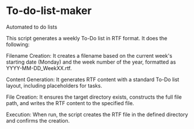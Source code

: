 # To-do-list-maker
Automated to do lists


This script generates a weekly To-Do list in RTF format. It does the following:

Filename Creation: It creates a filename based on the current week's starting date (Monday) and the week number of the year, formatted as YYYY-MM-DD_WeekXX.rtf.

Content Generation: It generates RTF content with a standard To-Do list layout, including placeholders for tasks.

File Creation: It ensures the target directory exists, constructs the full file path, and writes the RTF content to the specified file.

Execution: When run, the script creates the RTF file in the defined directory and confirms the creation.
